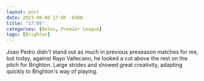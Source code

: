 ```yaml
---
layout: post
date: 2023-08-06 17:05 -0400
title: "17:05"
categories: [Notes, Premier League]
tags: [Brighton]
---
```


Joao Pedro didn't stand out as much in previous preseason matches for me, but today, against Rayo Vallecano, he looked a cut above the rest on the pitch for Brighton. Large strides and showed great creativity, adapting quickly to Brighton's way of playing.


